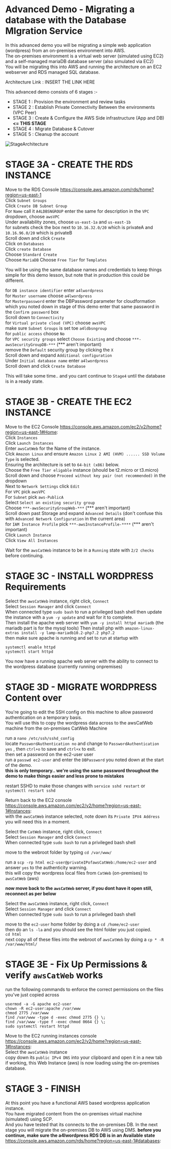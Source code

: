 # Advanced Demo - Migrating a database with the Database MIgration Service

In this advanced demo you will be migrating a simple web application (wordpress) from an on-premises environment into AWS.  
The on-premises environment is a virtual web server (simulated using EC2) and a self-managed mariaDB database server (also simulated via EC2)  
You will be migrating this into AWS and running the architecture on an EC2 webserver and RDS managed SQL database.  

Architecture Link : INSERT THE LINK HERE

This advanced demo consists of 6 stages :-

- STAGE 1 : Provision the environment and review tasks 
- STAGE 2 : Establish Private Connectivity Between the environments (VPC Peer) 
- STAGE 3 : Create & Configure the AWS Side infrastructure (App and DB) **<= THIS STAGE**
- STAGE 4 : Migrate Database & Cutover
- STAGE 5 : Cleanup the account

![StageArchitecture](https://github.com/acantril/learn-cantrill-io-labs/blob/master/aws-dms-database-migration/02_LABINSTRUCTIONS/ARCHITECTURE-STAGE3.png)

# STAGE 3A - CREATE THE RDS INSTANCE

Move to the RDS Console https://console.aws.amazon.com/rds/home?region=us-east-1  
Click `Subnet Groups`  
Click `Create DB Subnet Group`  
For `Name` call it `A4LDBSNGROUP`
enter the same for description
in the `VPC` dropdown, choose `awsVPC`  
Under availability zones, choose `us-east-1a` and `us-east-1b`  
for subnets check the box next to `10.16.32.0/20` which is privateA and `10.16.96.0/20` which is privateB  
Scroll down and click `Create`  
Click on `Databases`  
Click `create Database`  
Choose `Standard Create`  
Choose `MariaDB`
Choose `Free Tier` for `Templates`  

You will be using the same database names and credentials to keep things simple for this demo lesson, but note that in production this could be different.

for `DB instance identifier` enter `a4lwordpress`  
for `Master username` choose `a4lwordpress`  
for `Masterpassword` enter the DBPassword parameter for cloudformation which you noted down in stage of this demo
enter that same password in the `Confirm password` box  
Scroll down to `Connectivity`  
for `Virtual private cloud (VPC)` choose `awsVPC`  
make sure `Subnet Groups` is set toe `a4ldbsngroup`  
for `public access` choose `No`  
for `VPC security groups` select `Choose Existing` and choose  `***-awsSecurityGroupDB-***` (*** aren't important)  
remove the `Default` security group by clicking the `X`    
Scroll down and expand `Additional configuration`  
Under `Initial database name` enter `a4lwordpress`  
Scroll down and click `Create Database`  

This will take some time.. and you cant continue to `Stage4` until the database is in a ready state.

# STAGE 3B - CREATE THE EC2 INSTANCE

Move to the EC2 Console https://console.aws.amazon.com/ec2/v2/home?region=us-east-1#Home:  
Click `Instances`  
Click `Launch Instances`  
Enter `awsCatWeb` for the Name of the instance.  
Clck `Amazon Linux` and ensure `Amazon Linux 2 AMI (HVM) ...... SSD Volume Type` is selected.  
Ensuring the architecture is set to `64-bit (x86)` below.    
Choose the `Free Tier eligable` instance (should be t2.micro or t3.micro)  
Scroll down and choose `Proceed without key pair (not recommended)` in the dropdown  
Next to `Network Settings` click `Edit`  
For `VPC` pick `awsVPC`  
For `Subnet` pick `aws-PublicA`  
Select `Select an existing security group`  
Choose `***-awsSecurityGroupWeb-***` (*** aren't important)  
Scroll down past Storage and expand `Advanced Details` (don't confuse this with `Advanced Network Configuration` in the current area)  
for `IAM Instance Profile` pick `***-awsInstanceProfile-****` (*** aren't important)  
Click `Launch Instance`  
Click `View All Instances`  

Wait for the `awsCatWeb` instance to be in a `Running` state with `2/2 checks` before continuing.

# STAGE 3C - INSTALL WORDPRESS Requirements

Select the `awsCatWeb` instance, right click, `Connect`  
Select `Session Manager` and click `Connect`  
When connected type `sudo bash` to run a privileged bash shell
then update the instance with a `yum -y update` and wait for it to complete.  
Then install the apache web server with `yum -y install httpd mariadb`  (the mariadb part is for the mysql tools)
Then install php with `amazon-linux-extras install -y lamp-mariadb10.2-php7.2 php7.2 `  
then make sure apache is running and set to run at startup with 

```
systemctl enable httpd
systemctl start httpd
```

You now have a running apache web server with the ability to connect to the wordpress database (currently running onpremises)

# STAGE 3D - MIGRATE WORDPRESS Content over

You're going to edit the SSH config on this machine to allow password authentication on a temporary basis.  
You will use this to copy the wordpress data across to the awsCatWeb machine from the on-premises CatWeb Machine  

run a `nano /etc/ssh/sshd_config`  
locate `PasswordAuthentication no` and change to `PasswordAuthentication yes` , then `ctrl+o` to save and `ctrl+x` to exit.  
then set a password on the ec2-user user  
run a `passwd ec2-user` and enter the `DBPassword` you noted down at the start of the demo.  
**this is only temporary.. we're using the same password throughout the demo to make things easier and less prone to mistakes**

restart SSHD to make those changes with `service sshd restart`  or `systemctl restart sshd`


Return back to the EC2 console https://console.aws.amazon.com/ec2/v2/home?region=us-east-1#Instances:  
with the `awsCatWeb` instance selected, note down its `Private IPV4 Address` you will need this in a moment.  

Select the `CatWeb` instance, right click, `Connect`  
Select `Session Manager` and click `Connect`  
When connected type `sudo bash` to run a privileged bash shell  

move to the webroot folder by typing `cd /var/www/`  

run a `scp -rp html ec2-user@privateIPofawsCatWeb:/home/ec2-user` and answer `yes` to the authenticity warning.  
this will copy the wordpress local files from `CatWeb` (on-premises) to `awsCatWeb` (aws)

**now move back to the `awsCatWeb` server, if you dont have it open still, reconnect as per below**

Select the `awsCatWeb` instance, right click, `Connect`  
Select `Session Manager` and click `Connect`  
When connected type `sudo bash` to run a privileged bash shell

move to the `ec2-user` home folder by doing a `cd /home/ec2-user`  
then do an `ls -la` and you should see the html folder you just copied.  
`cd html`  
next copy all of these files into the webroot of `awsCatWeb` by doing a `cp * -R /var/www/html/`


# STAGE 3E - Fix Up Permissions & verify `awsCatWeb` works

run the following commands to enforce the correct permissions on the files you've just copied across

```
usermod -a -G apache ec2-user   
chown -R ec2-user:apache /var/www
chmod 2775 /var/www
find /var/www -type d -exec chmod 2775 {} \;
find /var/www -type f -exec chmod 0664 {} \;
sudo systemctl restart httpd
```

Move to the EC2 running instances console https://console.aws.amazon.com/ec2/v2/home?region=us-east-1#Instances:  
Select the `awsCatWeb` instance  
copy down its `public IPv4 DNS` into your clipboard and open it in a new tab  
if working, this Web Instance (aws) is now loading using the on-premises database.


# STAGE 3 - FINISH   

At this point you have a functional AWS based wordpress application instance.  
You have migrated content from the on-premises virtual machine (simulated) using SCP.  
And you have tested that its connects to the on-premises DB.
In the next stage you will migrate the on-premises DB to AWS using DMS.
**before you continue, make sure the a4lwordpress RDS DB is in an Available state** https://console.aws.amazon.com/rds/home?region=us-east-1#databases:  
